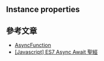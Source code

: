

## Instance properties



## 參考文章
- [AsyncFunction](https://developer.mozilla.org/en-US/docs/Web/JavaScript/Reference/Global_Objects/AsyncFunction)
- [[Javascript] ES7 Async Await 聖經](https://peter-chang.medium.com/javascript-es7-async-await-%E6%95%99%E5%AD%B8-703473854f29-tutorial-example-703473854f29)
